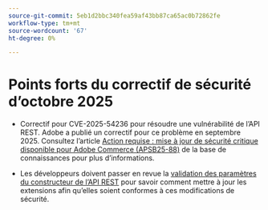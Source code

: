 ```yaml
---
source-git-commit: 5eb1d2bbc340fea59af43bb87ca65ac0b72862fe
workflow-type: tm+mt
source-wordcount: '67'
ht-degree: 0%

---
```

# Points forts du correctif de sécurité d’octobre 2025

* Correctif pour CVE-2025-54236 pour résoudre une vulnérabilité de l’API REST. Adobe a publié un correctif pour ce problème en septembre 2025. Consultez l’article [Action requise : mise à jour de sécurité critique disponible pour Adobe Commerce (APSB25-88)](https://experienceleague.adobe.com/en/docs/experience-cloud-kcs/kbarticles/ka-27397) de la base de connaissances pour plus d’informations.<!-- AC-15379 -->

* Les développeurs doivent passer en revue la [validation des paramètres du constructeur de l’API REST](https://developer.adobe.com/commerce/php/development/components/web-api/services/#rest-api-constructor-parameter-validation) pour savoir comment mettre à jour les extensions afin qu’elles soient conformes à ces modifications de sécurité.





